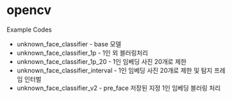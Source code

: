 # opencv

Example Codes 

* unknown_face_classifier - base 모델
* unknown_face_classifier_1p - 1인 외 블러링처리
* unknown_face_classifier_1p_20 -  1인 임베딩 사진 20개로 제한
* unknown_face_classifier_interval -  1인 임베딩 사진 20개로 제한 및 탐지 프레임 인터벌
* unknown_face_classifier_v2 - pre_face 저장된 지정 1인 임베딩 블러링 처리
